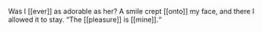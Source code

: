 Was I [[ever]] as adorable as her? A smile crept [[onto]] my face, and there I allowed it to stay. “The [[pleasure]] is [[mine]].“ 